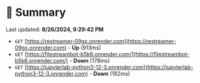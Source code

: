 # 📖 Summary
Last updated: **8/26/2024, 9:29:42 PM**

- `GET` [https://restreamer-09gx.onrender.com](https://restreamer-09gx.onrender.com) - **Up** (913ms)
- `GET` [https://filestreambot-b5k6.onrender.com/](https://filestreambot-b5k6.onrender.com/) - **Down** (178ms)
- `GET` [https://jupyterlab-python3-12-3.onrender.com](https://jupyterlab-python3-12-3.onrender.com) - **Down** (182ms)
